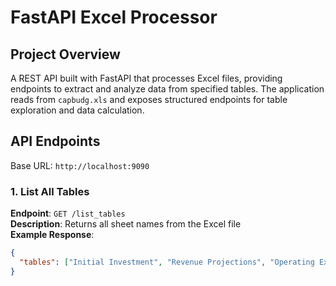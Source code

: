 # FastAPI Excel Processor

## Project Overview
A REST API built with FastAPI that processes Excel files, providing endpoints to extract and analyze data from specified tables. The application reads from `capbudg.xls` and exposes structured endpoints for table exploration and data calculation.

## API Endpoints
Base URL: `http://localhost:9090`

### 1. List All Tables
**Endpoint**: `GET /list_tables`  
**Description**: Returns all sheet names from the Excel file  
**Example Response**:
```json
{
  "tables": ["Initial Investment", "Revenue Projections", "Operating Expenses"]
}
